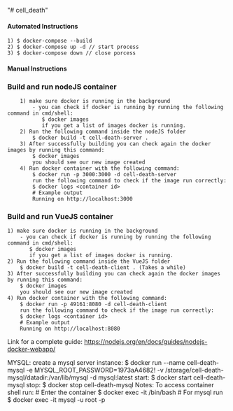 "# cell_death" 

#### Automated Instructions ####
	1) $ docker-compose --build
	2) $ docker-compose up -d // start process
	3) $ docker-compose down // close porcess

#### Manual Instructions ####
### 	Build and run nodeJS container ###
		1) make sure docker is running in the background
			- you can check if docker is running by running the following command in cmd/shell:
			   $ docker images
			   if you get a list of images docker is running.
		2) Run the following command inside the nodeJS folder
			$ docker build -t cell-death-server .
		3) After successfully building you can check again the docker images by running this command:
			$ docker images
			you should see our new image created
		4) Run docker container with the following command:
			$ docker run -p 3000:3000 -d cell-death-server
			run the following command to check if the image run correctly:
			$ docker logs <container id>
			# Example output
			Running on http://localhost:3000

### Build and run VueJS container ###
	1) make sure docker is running in the background
		- you can check if docker is running by running the following command in cmd/shell:
		   $ docker images
		   if you get a list of images docker is running.
	2) Run the following command inside the VueJS folder
		$ docker build -t cell-death-client . (Takes a while)
	3) After successfully building you can check again the docker images by running this command:
		$ docker images
		you should see our new image created
	4) Run docker container with the following command:
		$ docker run -p 49161:8080 -d cell-death-client
		run the following command to check if the image run correctly:
		$ docker logs <container id>
		# Example output
		Running on http://localhost:8080
		
Link for a complete guide: https://nodejs.org/en/docs/guides/nodejs-docker-webapp/

MYSQL:
	create a mysql server instance:
		$ docker run --name cell-death-mysql -e MYSQL_ROOT_PASSWORD=1973aA4682! -v /storage/cell-death-mysql/datadir:/var/lib/mysql -d mysql:latest
	start:
	$ docker start cell-death-mysql
	stop:
	$ docker stop cell-death-mysql
Notes:
	To access container shell run:
	# Enter the container
	$ docker exec -it <container id> /bin/bash
	# For mysql run
	$ docker exec -it <container id> mysql -u root -p
